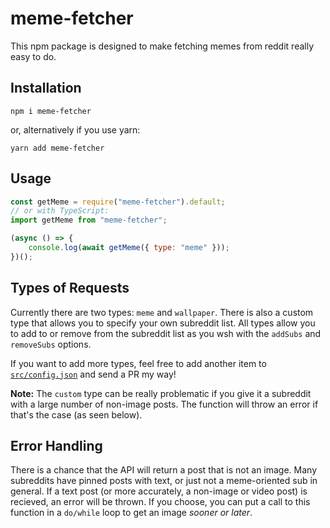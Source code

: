 # meme-fetcher

This npm package is designed to make fetching memes from reddit really easy to do.

## Installation

```
npm i meme-fetcher
```

or, alternatively if you use yarn:

```
yarn add meme-fetcher
```

## Usage

```js
const getMeme = require("meme-fetcher").default;
// or with TypeScript:
import getMeme from "meme-fetcher";

(async () => {
    console.log(await getMeme({ type: "meme" }));
})();
```

## Types of Requests

Currently there are two types: `meme` and `wallpaper`.
There is also a custom type that allows you to specify your own subreddit list.
All types allow you to add to or remove from the subreddit list as you wsh with the `addSubs` and `removeSubs` options.

If you want to add more types, feel free to add another item to [`src/config.json`](https://github.com/dheerajpv/meme-fetcher/blob/master/src/config.json) and send a PR my way!

**Note:** The `custom` type can be really problematic if you give it a subreddit with a large number of non-image posts. The function will throw an error if that's the case (as seen below).

## Error Handling

There is a chance that the API will return a post that is not an image.
Many subreddits have pinned posts with text, or just not a meme-oriented sub in general.
If a text post (or more accurately, a non-image or video post) is recieved, an error will be thrown.
If you choose, you can put a call to this function in a `do/while` loop to get an image _sooner or later_.
